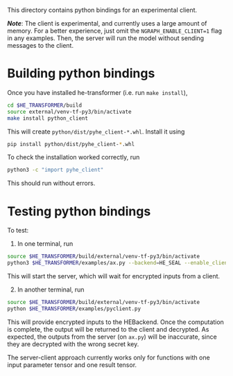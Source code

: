 This directory contains python bindings for an experimental client.

***Note***: The client is experimental, and currently uses a large amount of memory.
For a better experience, just omit the `NGRAPH_ENABLE_CLIENT=1` flag in any examples. Then, the server will run the model without sending messages to the client.

# Building python bindings
Once you have installed he-transformer (i.e. run `make install`),
```bash
cd $HE_TRANSFORMER/build
source external/venv-tf-py3/bin/activate
make install python_client
```
This will create `python/dist/pyhe_client-*.whl`. Install it using
```bash
pip install python/dist/pyhe_client-*.whl
```
To check the installation worked correctly, run
```bash
python3 -c "import pyhe_client"
```
This should run without errors.

# Testing python bindings
To test:
  1. In one terminal, run
  ```bash
source $HE_TRANSFORMER/build/external/venv-tf-py3/bin/activate
python3 $HE_TRANSFORMER/examples/ax.py --backend=HE_SEAL --enable_client=yes
  ```

  This will start the server, which will wait for encrypted inputs from a client.

  2. In another terminal, run
  ```bash
source $HE_TRANSFORMER/build/external/venv-tf-py3/bin/activate
python $HE_TRANSFORMER/examples/pyclient.py
  ```

  This will provide encrypted inputs to the HEBackend. Once the computation is complete, the output will be returned to the client and decrypted. As expected, the outputs from the server (on `ax.py`) will be inaccurate, since they are decrypted with the wrong secret key.

  The server-client approach currently works only for functions with one input parameter tensor and one result tensor.